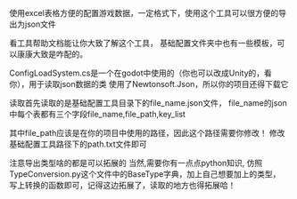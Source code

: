 使用excel表格方便的配置游戏数据，一定格式下，使用这个工具可以很方便的导出为json文件

看工具帮助文档能让你大致了解这个工具，
基础配置文件夹中也有一些模板，可以康康大致是咋配的。

ConfigLoadSystem.cs是一个在godot中使用的（你也可以改成Unity的，看你），用于读取json数据的类
使用了Newtonsoft.Json，所以你的项目还得下载它

读取首先读取的是基础配置工具目录下的file_name.json文件，
file_name的json中每个表都有三个字段file_name,file_path,key_list

其中file_path应该是在你的项目中使用的路径，因此这个路径需要你修改！
修改基础配置工具路径下的path.txt文件即可

注意导出类型啥的都是可以拓展的
当然,需要你有一点点python知识,
仿照TypeConversion.py这个文件中的BaseType字典，加上自己想要加上的类型，
写上转换的函数即可，记得这边拓展了，读取的地方也得拓展哈！

